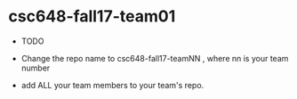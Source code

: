 # csc648-fall17-team01

- TODO

- Change the repo name to csc648-fall17-teamNN , where nn is your team number

- add ALL your team members to your team's repo.

